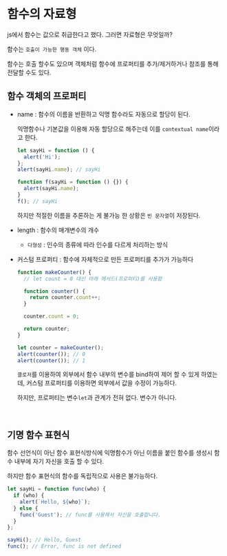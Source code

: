 # 함수의 자료형

js에서 함수는 값으로 취급한다고 했다. 그러면 자료형은 무엇일까?

함수는 `호출이 가능한 행동 객체` 이다.

함수는 호출 할수도 있으며 객체처럼 함수에 프로퍼티를 추가/제거하거나 참조를 통해 전달할 수도 있다.

## 함수 객체의 프로퍼티

- name : 함수의 이름을 반환하고 익명 함수라도 자동으로 할당이 된다.

  익명함수나 기본값을 이용해 자동 할당으로 해주는데 이를 `contextual name`이라고 한다.

  ```js
  let sayHi = function () {
    alert('Hi');
  };
  alert(sayHi.name); // sayHi

  function f(sayHi = function () {}) {
    alert(sayHi.name);
  }
  f(); // sayHi
  ```

  하지만 적절한 이름을 추론하는 게 불가능 한 상황은 `빈 문자열`이 저장된다.

- length : 함수의 매개변수의 개수

  - `다형성` : 인수의 종류에 따라 인수를 다르게 처리하는 방식

- 커스텀 프로퍼티 : 함수에 자체적으로 만든 프로퍼티를 추가가 가능하다

  ```js
  function makeCounter() {
    // let count = 0 대신 아래 메서드(프로퍼티)를 사용함

    function counter() {
      return counter.count++;
    }

    counter.count = 0;

    return counter;
  }

  let counter = makeCounter();
  alert(counter()); // 0
  alert(counter()); // 1
  ```

  `클로저`를 이용하여 외부에서 함수 내부의 변수를 bind하여 제어 할 수 있게 하였는 데, 커스텀 프로퍼티를 이용하면 외부에서 값을 수정이 가능하다.

  하지만, 프로퍼티는 변수`let`과 관계가 전혀 없다. 변수가 아니다.

<br>

## 기명 함수 표현식

함수 선언식이 아닌 함수 표현식방식에 익명함수가 아닌 이름을 붙인 함수를 생성시 함수 내부에 자기 자신을 호출 할 수 있다.

하지만 함수 표현식의 함수를 독립적으로 사용은 불가능하다.

```js
let sayHi = function func(who) {
  if (who) {
    alert(`Hello, ${who}`);
  } else {
    func('Guest'); // func를 사용해서 자신을 호출합니다.
  }
};

sayHi(); // Hello, Guest
func(); // Error, func is not defined
```
